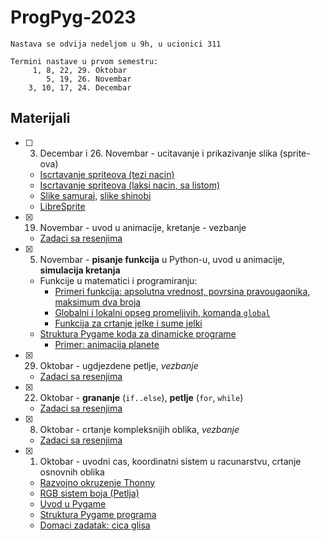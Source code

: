 # ProgPyg-2023

```
Nastava se odvija nedeljom u 9h, u ucionici 311
```

```
Termini nastave u prvom semestru:
     1, 8, 22, 29. Oktobar
        5, 19, 26. Novembar
    3, 10, 17, 24. Decembar
```

## Materijali 
- [ ] 3. Decembar i 26. Novembar - ucitavanje i prikazivanje slika (sprite-ova)
  - [Iscrtavanje spriteova (tezi nacin)](materijali/kodovi/sprite.py)
  - [Iscrtavanje spriteova (laksi nacin, sa listom)](materijali/kodovi/sprite2.py)
  - [Slike samuraj](materijali/kodovi/Samurai/), [slike shinobi](materijali/kodovi/Shinobi/)
  - [LibreSprite](https://libresprite.github.io/)
- [x] 19. Novembar - uvod u animacije, kretanje - vezbanje
  - [Zadaci sa resenjima](materijali/zadaci/05_05_nov.md)
- [x] 5. Novembar - **pisanje funkcija** u Python-u, uvod u animacije, **simulacija kretanja**
  - Funkcije u matematici i programiranju:
    - [Primeri funkcija: apsolutna vrednost, povrsina pravougaonika, maksimum dva broja](materijali/kodovi/funkcije_primeri.py)
    - [Globalni i lokalni opseg promeljivih, komanda `global`](materijali/kodovi/global_primer.py)
    - [Funkcija za crtanje jelke i sume jelki](materijali/kodovi/suma.py)
  - [Struktura Pygame koda za dinamicke programe](materijali/kodovi/skelet_frame.py)
    - [Primer: animacija planete](materijali/kodovi/planeta.py)
- [x] 29. Oktobar - ugdjezdene petlje, *vezbanje*
  - [Zadaci sa resenjima](materijali/zadaci/04_29_okt.md)
- [x] 22. Oktobar - **grananje** (`if..else`), **petlje** (`for`, `while`)
  - [Zadaci sa resenjima](materijali/zadaci/03_22_okt.md)
- [x] 8. Oktobar - crtanje kompleksnijih oblika, *vezbanje*
  - [Zadaci sa resenjima](materijali/zadaci/02_08_okt.md)
- [x] 1. Oktobar - uvodni cas, koordinatni sistem u racunarstvu, crtanje osnovnih oblika
  - [Razvojno okruzenje Thonny](materijali/tekstovi/thonny.md)
  - [RGB sistem boja (Petlja)](https://petlja.org/kurs/352/3/6074)
  - [Uvod u Pygame](materijali/tekstovi/pygame_uvod.md)
  - [Struktura Pygame programa](materijali/kodovi/skelet_uvod.py)
  - [Domaci zadatak: cica glisa](materijali/domaci/01_01_okt.md)

<!-- ## Plan rada
Tempo cemo prilagoditi nasim potrebama, nista iz gore navedenog nije zakon, samo okviran plan.
- [x] [Instalacija okruzenja Thonny i potrebnih biblioteka](materijali/tekstovi/thonny.md)
- [x] *Uvod u Python, promenljive, osnovni tipovi*
- [x] Uvod u 2D grafiku, FPS, pikseli, [RGB boje](https://petlja.org/kurs/352/3/6074)
- [x] Koriscenje biblioteke Pygame, `wait_loop`, [skelet za kodove](materijali/kodovi/skelet_uvod.py)
- [x] [Crtanje osnovnih oblika: boje, koordinate, duzi, pravougaonici, krugovi](materijali/tekstovi/pygame_uvod.md)
- [x] [*Liste i torke u Python-u*](materijali/kodovi/lista.py)
- [x] Crtanje osnovnih oblika: [mnogouglovi](materijali/kodovi/trougao.py)
- [x] *Logika u Python-u: `if...else` naredba, bool vrednosti*
- [x] [*Petlje u Python-u: `for` i `while`*](materijali/kodovi/petlje.py)
- [x] Crtanje pravilnih oblika uz pomoc petlji
- [ ] Ugnjezdene petlje (petlje u vise nivoa)
- [ ] [Napredniji `import`; biblioteka `random`](materijali/tekstovi/importovi.md)
- [ ] *Pisanje funkcija u Python-u, globalne i lokalne promenljive*
- [ ] Animacije, simulacije kretanja, `frame_loop`
- [ ] Ucitavanje i prikazivanje slika, transformacije slika, alat LibreSprite
- [ ] Vektori u 2D, sabiranje i oduzmianje vektora, rotacija
- [ ] Fizicke simulacije: ubrzano kretanje, kosi hitac
- [ ] Programiranje rekacije programa na koriscenje misa i tastature 
- [ ] *Recnici (mape) u Python-u, kljucevi, pristup po kljucu*
- [ ] Dogadjaji, `event_loop`
- [ ] Kolizije, hitbox, malo geometrije
- [ ] Prikazivanje teksta, fontovi, aliasing
- [ ] ...
- [ ] Veliki projekat na kraju kursa -->
